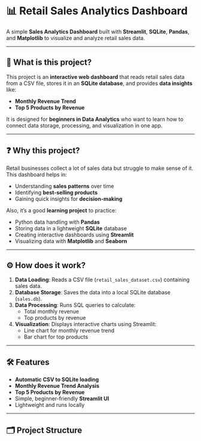 # 📊 Retail Sales Analytics Dashboard

A simple **Sales Analytics Dashboard** built with **Streamlit**, **SQLite**, **Pandas**, and **Matplotlib** to visualize and analyze retail sales data.

---

## **📌 What is this project?**
This project is an **interactive web dashboard** that reads retail sales data from a CSV file, stores it in an **SQLite database**, and provides **data insights** like:
- **Monthly Revenue Trend**
- **Top 5 Products by Revenue**

It is designed for **beginners in Data Analytics** who want to learn how to connect data storage, processing, and visualization in one app.

---

## **❓ Why this project?**
Retail businesses collect a lot of sales data but struggle to make sense of it.  
This dashboard helps in:
- Understanding **sales patterns** over time
- Identifying **best-selling products**
- Gaining quick insights for **decision-making**

Also, it’s a good **learning project** to practice:
- Python data handling with **Pandas**
- Storing data in a lightweight **SQLite** database
- Creating interactive dashboards using **Streamlit**
- Visualizing data with **Matplotlib** and **Seaborn**

---

## **⚙️ How does it work?**
1. **Data Loading**: Reads a CSV file (`retail_sales_dataset.csv`) containing sales data.
2. **Database Storage**: Saves the data into a local SQLite database (`sales.db`).
3. **Data Processing**: Runs SQL queries to calculate:
   - Total monthly revenue
   - Top products by revenue
4. **Visualization**: Displays interactive charts using Streamlit:
   - Line chart for monthly revenue trend
   - Bar chart for top products

---

## **🛠️ Features**
- **Automatic CSV to SQLite loading**
- **Monthly Revenue Trend Analysis**
- **Top 5 Products by Revenue**
- Simple, beginner-friendly **Streamlit UI**
- Lightweight and runs locally

---

## **🗂️ Project Structure**
